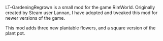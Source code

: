 LT-GardeningRegrown is a small mod for the game RimWorld. Originally created by Steam user Lannan, I have adopted and tweaked this mod for newer versions of the game. 

This mod adds three new plantable flowers, and a square version of the plant pot.
